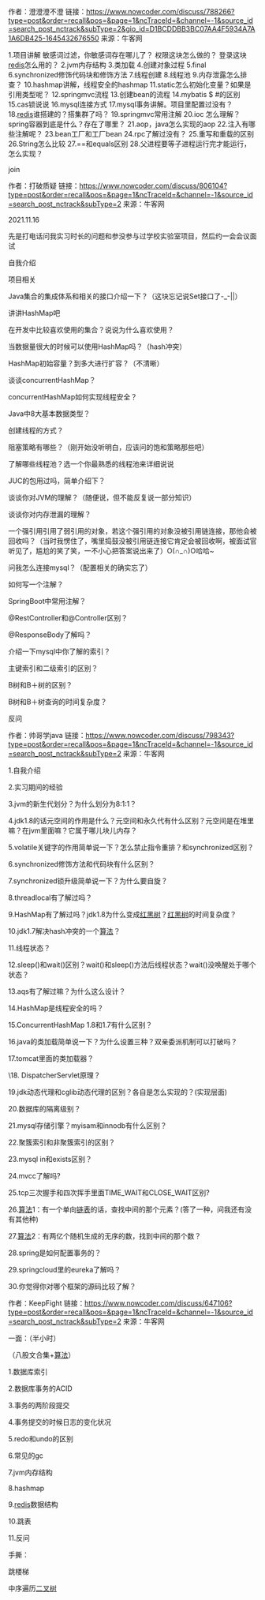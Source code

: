 作者：澄澄澄不澄
链接：https://www.nowcoder.com/discuss/788266?type=post&order=recall&pos=&page=1&ncTraceId=&channel=-1&source_id=search_post_nctrack&subType=2&gio_id=D1BCDDBB3BC07AA4F5934A7A1A6DB425-1645432676550
来源：牛客网

1.项目讲解 
敏感词过滤，你敏感词存在哪儿了？ 
权限这块怎么做的？ 
 登录这块[redis]()怎么用的？ 
2.jvm内存结构 
3.类加载 
4.创建对象过程 
5.final
6.synchronized修饰代码块和修饰方法 
7.线程创建 
8.线程池 
9.内存泄露怎么排查？ 
10.hashmap讲解，线程安全的hashmap 
11.static怎么初始化变量？如果是引用类型呢？ 
12.springmvc流程 
13.创建bean的流程 
14.mybatis $ #的区别 
15.cas锁说说 
16.mysql连接方式 
17.mysql事务讲解。项目里配置过没有？ 
 18.[redis]()谁搭建的？搭集群了吗？ 
19.springmvc常用注解 
20.ioc 怎么理解？spring容器到底是什么？存在了哪里？ 
21.aop，java怎么实现的aop 
22.注入有哪些注解呢？ 
23.bean工厂和工厂bean 
24.rpc了解过没有？ 
25.重写和重载的区别 
26.String怎么比较 
27.==和equals区别 
28.父进程要等子进程运行完才能运行，怎么实现？

join



作者：打破质疑
链接：https://www.nowcoder.com/discuss/806104?type=post&order=recall&pos=&page=1&ncTraceId=&channel=-1&source_id=search_post_nctrack&subType=2
来源：牛客网



2021.11.16 

  先是打电话问我实习时长的问题和参没参与过学校实验室项目，然后约一会会议面试 

  自我介绍 

  项目相关 

  Java集合的集成体系和相关的接口介绍一下？（这块忘记说Set接口了-_-||） 

  讲讲HashMap吧

  在开发中比较喜欢使用的集合？说说为什么喜欢使用？ 

  当数据量很大的时候可以使用HashMap吗？（hash冲突） 

  HashMap初始容量？到多大进行扩容？（不清晰） 

  谈谈concurrentHashMap？ 

  concurrentHashMap如何实现线程安全？ 

  Java中8大基本数据类型？ 

  创建线程的方式？ 

  阻塞策略有哪些？（刚开始没听明白，应该问的饱和策略那些吧） 

  了解哪些线程池？选一个你最熟悉的线程池来详细说说 

  JUC的包用过吗，简单介绍下？ 

  谈谈你对JVM的理解？（随便说，但不能反复说一部分知识） 

  谈谈你对内存泄漏的理解？ 

  一个强引用引用了弱引用的对象，若这个强引用的对象没被引用链连接，那他会被回收吗？（当时我愣住了，嘴里捣鼓没被引用链连接它肯定会被回收啊，被面试官听见了，尴尬的笑了笑，一不小心把答案说出来了）O(∩_∩)O哈哈~ 

  问我怎么连接mysql？（配置相关的确实忘了） 

  如何写一个注解？ 

  SpringBoot中常用注解？ 

  @RestController和@Controller区别？ 

  @ResponseBody了解吗？  

  介绍一下mysql中你了解的索引？ 

  主键索引和二级索引的区别？ 

  B树和B＋树的区别？ 

  B树和B＋树查询的时间复杂度？ 

  反问



作者：帅哥学java
链接：https://www.nowcoder.com/discuss/798343?type=post&order=recall&pos=&page=1&ncTraceId=&channel=-1&source_id=search_post_nctrack&subType=2
来源：牛客网



1.自我介绍 

  2.实习期间的经验 

  3.jvm的新生代划分？为什么划分为8:1:1？ 

  4.jdk1.8的话元空间的作用是什么？元空间和永久代有什么区别？元空间是在堆里嘛？在jvm里面嘛？它属于哪儿块儿内存？ 

  5.volatile关键字的作用简单说一下？怎么禁止指令重排？和synchronized区别？ 

  6.synchronized修饰方法和代码块有什么区别？ 

  7.synchronized锁升级简单说一下？为什么要自旋？ 

  8.threadlocal有了解过吗？ 

  9.HashMap有了解过吗？jdk1.8为什么变成[红黑树]()？[红黑树]()的时间复杂度？ 

  10.jdk1.7解决hash冲突的一个[算法]()？ 

  11.线程状态？ 

  12.sleep()和wait()区别？wait()和sleep()方法后线程状态？wait()没唤醒处于哪个状态？ 

  13.aqs有了解过嘛？为什么这么设计？ 

  14.HashMap是线程安全的吗？ 

  15.ConcurrentHashMap 1.8和1.7有什么区别？ 

  16.java的类加载简单说一下？为什么设置三种？双亲委派机制可以打破吗？ 

  17.tomcat里面的类加载器？ 

  \18. DispatcherServlet原理？ 

  19.jdk动态代理和cglib动态代理的区别？各自是怎么实现的？(实现层面) 

  20.数据库的隔离级别？ 

  21.mysql存储引擎？myisam和innodb有什么区别？ 

  22.聚簇索引和非聚簇索引的区别？ 

  23.mysql in和exists区别？ 

  24.mvcc了解吗? 

  25.tcp三次握手和四次挥手里面TIME_WAIT和CLOSE_WAIT区别? 

  26.[算法]()1：有一个单向[链表]()的话，查找中间的那个元素？(答了一种，问我还有没有其他种) 

  27.[算法]()2：有两亿个随机生成的无序的数，找到中间的那个数？ 

  28.spring是如何配置事务的？ 

  29.springcloud里的eureka了解吗？ 

  30.你觉得你对哪个框架的源码比较了解？



作者：KeepFight
链接：https://www.nowcoder.com/discuss/647106?type=post&order=recall&pos=&page=1&ncTraceId=&channel=-1&source_id=search_post_nctrack&subType=2
来源：牛客网



一面：（半小时） 

  （八股文合集+[算法]()） 

  1.数据库索引 

  2.数据库事务的ACID 

  3.事务的两阶段提交 

  4.事务提交的时候日志的变化状况 

  5.redo和undo的区别 

  6.常见的gc 

  7.jvm内存结构 

  8.hashmap 

  9.[redis]()数据结构 

  10.跳表 

  11.反问 

  手撕： 

  跳楼梯 

  中序遍历[二叉树]()



